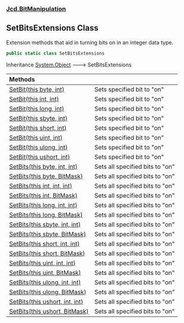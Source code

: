 ### [Jcd.BitManipulation](Jcd.BitManipulation.md 'Jcd.BitManipulation')

## SetBitsExtensions Class

Extension methods that aid in turning bits on in an integer data type.

```csharp
public static class SetBitsExtensions
```

Inheritance [System.Object](https://docs.microsoft.com/en-us/dotnet/api/System.Object 'System.Object') &#129106; SetBitsExtensions

| Methods                                                                                                                                                                                                             |                                 |
|:--------------------------------------------------------------------------------------------------------------------------------------------------------------------------------------------------------------------|:--------------------------------|
| [SetBit(this byte, int)](Jcd.BitManipulation.SetBitsExtensions.SetBit(thisbyte,int).md 'Jcd.BitManipulation.SetBitsExtensions.SetBit(this byte, int)')                                                              | Sets specified bit to "on"      |
| [SetBit(this int, int)](Jcd.BitManipulation.SetBitsExtensions.SetBit(thisint,int).md 'Jcd.BitManipulation.SetBitsExtensions.SetBit(this int, int)')                                                                 | Sets specified bit to "on"      |
| [SetBit(this long, int)](Jcd.BitManipulation.SetBitsExtensions.SetBit(thislong,int).md 'Jcd.BitManipulation.SetBitsExtensions.SetBit(this long, int)')                                                              | Sets specified bit to "on"      |
| [SetBit(this sbyte, int)](Jcd.BitManipulation.SetBitsExtensions.SetBit(thissbyte,int).md 'Jcd.BitManipulation.SetBitsExtensions.SetBit(this sbyte, int)')                                                           | Sets specified bit to "on"      |
| [SetBit(this short, int)](Jcd.BitManipulation.SetBitsExtensions.SetBit(thisshort,int).md 'Jcd.BitManipulation.SetBitsExtensions.SetBit(this short, int)')                                                           | Sets specified bit to "on"      |
| [SetBit(this uint, int)](Jcd.BitManipulation.SetBitsExtensions.SetBit(thisuint,int).md 'Jcd.BitManipulation.SetBitsExtensions.SetBit(this uint, int)')                                                              | Sets specified bit to "on"      |
| [SetBit(this ulong, int)](Jcd.BitManipulation.SetBitsExtensions.SetBit(thisulong,int).md 'Jcd.BitManipulation.SetBitsExtensions.SetBit(this ulong, int)')                                                           | Sets specified bit to "on"      |
| [SetBit(this ushort, int)](Jcd.BitManipulation.SetBitsExtensions.SetBit(thisushort,int).md 'Jcd.BitManipulation.SetBitsExtensions.SetBit(this ushort, int)')                                                        | Sets specified bit to "on"      |
| [SetBits(this byte, int, int)](Jcd.BitManipulation.SetBitsExtensions.SetBits(thisbyte,int,int).md 'Jcd.BitManipulation.SetBitsExtensions.SetBits(this byte, int, int)')                                             | Sets all specified bits to "on" |
| [SetBits(this byte, BitMask)](Jcd.BitManipulation.SetBitsExtensions.SetBits(thisbyte,Jcd.BitManipulation.BitMask).md 'Jcd.BitManipulation.SetBitsExtensions.SetBits(this byte, Jcd.BitManipulation.BitMask)')       | Sets all specified bits to "on" |
| [SetBits(this int, int, int)](Jcd.BitManipulation.SetBitsExtensions.SetBits(thisint,int,int).md 'Jcd.BitManipulation.SetBitsExtensions.SetBits(this int, int, int)')                                                | Sets all specified bits to "on" |
| [SetBits(this int, BitMask)](Jcd.BitManipulation.SetBitsExtensions.SetBits(thisint,Jcd.BitManipulation.BitMask).md 'Jcd.BitManipulation.SetBitsExtensions.SetBits(this int, Jcd.BitManipulation.BitMask)')          | Sets all specified bits to "on" |
| [SetBits(this long, int, int)](Jcd.BitManipulation.SetBitsExtensions.SetBits(thislong,int,int).md 'Jcd.BitManipulation.SetBitsExtensions.SetBits(this long, int, int)')                                             | Sets all specified bits to "on" |
| [SetBits(this long, BitMask)](Jcd.BitManipulation.SetBitsExtensions.SetBits(thislong,Jcd.BitManipulation.BitMask).md 'Jcd.BitManipulation.SetBitsExtensions.SetBits(this long, Jcd.BitManipulation.BitMask)')       | Sets all specified bits to "on" |
| [SetBits(this sbyte, int, int)](Jcd.BitManipulation.SetBitsExtensions.SetBits(thissbyte,int,int).md 'Jcd.BitManipulation.SetBitsExtensions.SetBits(this sbyte, int, int)')                                          | Sets all specified bits to "on" |
| [SetBits(this sbyte, BitMask)](Jcd.BitManipulation.SetBitsExtensions.SetBits(thissbyte,Jcd.BitManipulation.BitMask).md 'Jcd.BitManipulation.SetBitsExtensions.SetBits(this sbyte, Jcd.BitManipulation.BitMask)')    | Sets all specified bits to "on" |
| [SetBits(this short, int, int)](Jcd.BitManipulation.SetBitsExtensions.SetBits(thisshort,int,int).md 'Jcd.BitManipulation.SetBitsExtensions.SetBits(this short, int, int)')                                          | Sets all specified bits to "on" |
| [SetBits(this short, BitMask)](Jcd.BitManipulation.SetBitsExtensions.SetBits(thisshort,Jcd.BitManipulation.BitMask).md 'Jcd.BitManipulation.SetBitsExtensions.SetBits(this short, Jcd.BitManipulation.BitMask)')    | Sets all specified bits to "on" |
| [SetBits(this uint, int, int)](Jcd.BitManipulation.SetBitsExtensions.SetBits(thisuint,int,int).md 'Jcd.BitManipulation.SetBitsExtensions.SetBits(this uint, int, int)')                                             | Sets all specified bits to "on" |
| [SetBits(this uint, BitMask)](Jcd.BitManipulation.SetBitsExtensions.SetBits(thisuint,Jcd.BitManipulation.BitMask).md 'Jcd.BitManipulation.SetBitsExtensions.SetBits(this uint, Jcd.BitManipulation.BitMask)')       | Sets all specified bits to "on" |
| [SetBits(this ulong, int, int)](Jcd.BitManipulation.SetBitsExtensions.SetBits(thisulong,int,int).md 'Jcd.BitManipulation.SetBitsExtensions.SetBits(this ulong, int, int)')                                          | Sets all specified bits to "on" |
| [SetBits(this ulong, BitMask)](Jcd.BitManipulation.SetBitsExtensions.SetBits(thisulong,Jcd.BitManipulation.BitMask).md 'Jcd.BitManipulation.SetBitsExtensions.SetBits(this ulong, Jcd.BitManipulation.BitMask)')    | Sets all specified bits to "on" |
| [SetBits(this ushort, int, int)](Jcd.BitManipulation.SetBitsExtensions.SetBits(thisushort,int,int).md 'Jcd.BitManipulation.SetBitsExtensions.SetBits(this ushort, int, int)')                                       | Sets all specified bits to "on" |
| [SetBits(this ushort, BitMask)](Jcd.BitManipulation.SetBitsExtensions.SetBits(thisushort,Jcd.BitManipulation.BitMask).md 'Jcd.BitManipulation.SetBitsExtensions.SetBits(this ushort, Jcd.BitManipulation.BitMask)') | Sets all specified bits to "on" |
